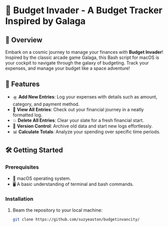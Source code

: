 # 🌌 Budget Invader - A Budget Tracker Inspired by Galaga

## 🚀 Overview
Embark on a cosmic journey to manage your finances with **Budget Invader**! Inspired by the classic arcade game Galaga, this Bash script for macOS is your cockpit to navigate through the galaxy of budgeting. Track your expenses, and manage your budget like a space adventure!

## 🌟 Features
- 🛸 **Add New Entries**: Log your expenses with details such as amount, category, and payment method.
- 👀 **View All Entries**: Check out your financial journey in a neatly formatted log.
- 💥 **Delete All Entries**: Clear your slate for a fresh financial start.
- 📁 **Version Control**: Archive old data and start new logs effortlessly.
- 📊 **Calculate Totals**: Analyze your spending over specific time periods.

## 🛠 Getting Started

### Prerequisites
- 🍏 macOS operating system.
- 🖥 A basic understanding of terminal and bash commands.

### Installation
1. Beam the repository to your local machine:
   ```bash
   git clone https://github.com/suzyeaston/budgetinvancity/
